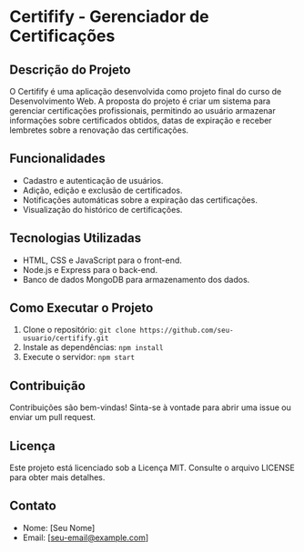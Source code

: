 # Certifify - Gerenciador de Certificações

## Descrição do Projeto
O Certifify é uma aplicação desenvolvida como projeto final do curso de Desenvolvimento Web. A proposta do projeto é criar um sistema para gerenciar certificações profissionais, permitindo ao usuário armazenar informações sobre certificados obtidos, datas de expiração e receber lembretes sobre a renovação das certificações.

## Funcionalidades
- Cadastro e autenticação de usuários.
- Adição, edição e exclusão de certificados.
- Notificações automáticas sobre a expiração das certificações.
- Visualização do histórico de certificações.

## Tecnologias Utilizadas
- HTML, CSS e JavaScript para o front-end.
- Node.js e Express para o back-end.
- Banco de dados MongoDB para armazenamento dos dados.

## Como Executar o Projeto
1. Clone o repositório: `git clone https://github.com/seu-usuario/certifify.git`
2. Instale as dependências: `npm install`
3. Execute o servidor: `npm start`

## Contribuição
Contribuições são bem-vindas! Sinta-se à vontade para abrir uma issue ou enviar um pull request.

## Licença
Este projeto está licenciado sob a Licença MIT. Consulte o arquivo LICENSE para obter mais detalhes.

## Contato
- Nome: [Seu Nome]
- Email: [seu-email@example.com]